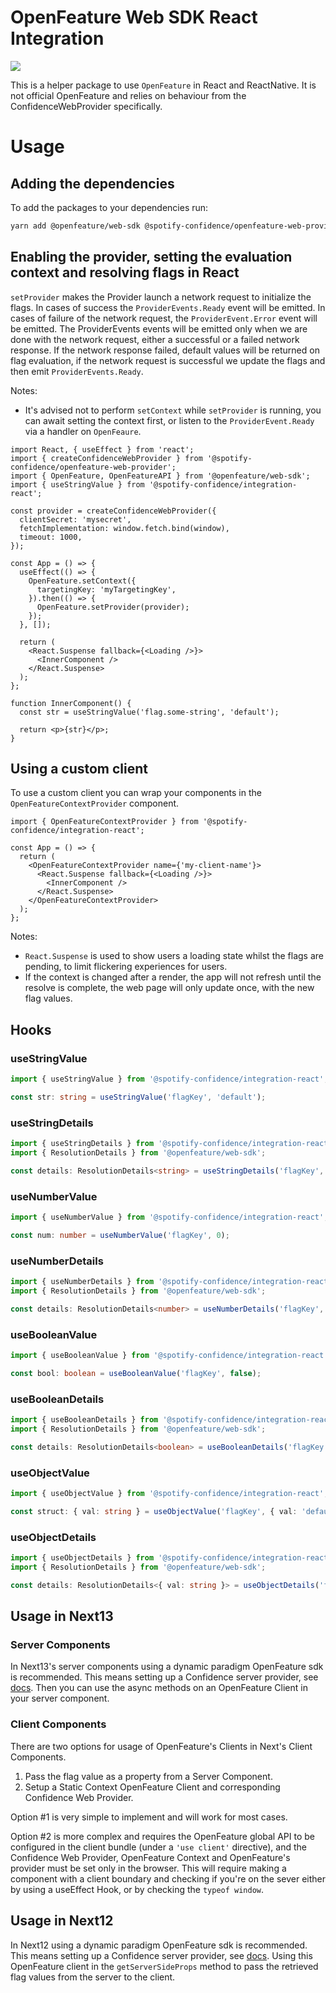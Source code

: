 # OpenFeature Web SDK React Integration

![](https://img.shields.io/badge/lifecycle-alpha-a0c3d2.svg)

This is a helper package to use `OpenFeature` in React and ReactNative. It is not official OpenFeature and relies on behaviour from
the ConfidenceWebProvider specifically.

# Usage

## Adding the dependencies

To add the packages to your dependencies run:

```sh
yarn add @openfeature/web-sdk @spotify-confidence/openfeature-web-provider @spotify-confidence/integration-react
```

## Enabling the provider, setting the evaluation context and resolving flags in React

`setProvider` makes the Provider launch a network request to initialize the flags. In cases of success the `ProviderEvents.Ready`
event will be emitted. In cases of failure of the network request, the `ProviderEvent.Error` event will be emitted. The
ProviderEvents events will be emitted only when we are done with the network request, either a successful or a failed
network response. If the network response failed, default values will be returned on flag evaluation, if the network
request is successful we update the flags and then emit `ProviderEvents.Ready`.

Notes:

- It's advised not to perform `setContext` while `setProvider` is running, you can await setting the context first, or listen to the `ProviderEvent.Ready` via a handler on `OpenFeaure`.

```tsx
import React, { useEffect } from 'react';
import { createConfidenceWebProvider } from '@spotify-confidence/openfeature-web-provider';
import { OpenFeature, OpenFeatureAPI } from '@openfeature/web-sdk';
import { useStringValue } from '@spotify-confidence/integration-react';

const provider = createConfidenceWebProvider({
  clientSecret: 'mysecret',
  fetchImplementation: window.fetch.bind(window),
  timeout: 1000,
});

const App = () => {
  useEffect(() => {
    OpenFeature.setContext({
      targetingKey: 'myTargetingKey',
    }).then(() => {
      OpenFeature.setProvider(provider);
    });
  }, []);

  return (
    <React.Suspense fallback={<Loading />}>
      <InnerComponent />
    </React.Suspense>
  );
};

function InnerComponent() {
  const str = useStringValue('flag.some-string', 'default');

  return <p>{str}</p>;
}
```

## Using a custom client

To use a custom client you can wrap your components in the `OpenFeatureContextProvider` component.

```tsx
import { OpenFeatureContextProvider } from '@spotify-confidence/integration-react';

const App = () => {
  return (
    <OpenFeatureContextProvider name={'my-client-name'}>
      <React.Suspense fallback={<Loading />}>
        <InnerComponent />
      </React.Suspense>
    </OpenFeatureContextProvider>
  );
};
```

Notes:

- `React.Suspense` is used to show users a loading state whilst the flags are pending, to limit flickering experiences for users.
- If the context is changed after a render, the app will not refresh until the resolve is complete, the web page will only update once, with the new flag values.

## Hooks

### useStringValue

```ts
import { useStringValue } from '@spotify-confidence/integration-react';

const str: string = useStringValue('flagKey', 'default');
```

### useStringDetails

```ts
import { useStringDetails } from '@spotify-confidence/integration-react';
import { ResolutionDetails } from '@openfeature/web-sdk';

const details: ResolutionDetails<string> = useStringDetails('flagKey', 'default');
```

### useNumberValue

```ts
import { useNumberValue } from '@spotify-confidence/integration-react';

const num: number = useNumberValue('flagKey', 0);
```

### useNumberDetails

```ts
import { useNumberDetails } from '@spotify-confidence/integration-react';
import { ResolutionDetails } from '@openfeature/web-sdk';

const details: ResolutionDetails<number> = useNumberDetails('flagKey', 0);
```

### useBooleanValue

```ts
import { useBooleanValue } from '@spotify-confidence/integration-react';

const bool: boolean = useBooleanValue('flagKey', false);
```

### useBooleanDetails

```ts
import { useBooleanDetails } from '@spotify-confidence/integration-react';
import { ResolutionDetails } from '@openfeature/web-sdk';

const details: ResolutionDetails<boolean> = useBooleanDetails('flagKey', false);
```

### useObjectValue

```ts
import { useObjectValue } from '@spotify-confidence/integration-react';

const struct: { val: string } = useObjectValue('flagKey', { val: 'default' });
```

### useObjectDetails

```ts
import { useObjectDetails } from '@spotify-confidence/integration-react';
import { ResolutionDetails } from '@openfeature/web-sdk';

const details: ResolutionDetails<{ val: string }> = useObjectDetails('flagKey', { val: 'default' });
```

## Usage in Next13

### Server Components

In Next13's server components using a dynamic paradigm OpenFeature sdk is recommended. This means setting up a
Confidence server provider, see [docs](../openfeature-server-provider/README.md). Then you can use the async methods on
an OpenFeature Client in your server component.

### Client Components

There are two options for usage of OpenFeature's Clients in Next's Client Components.

1.  Pass the flag value as a property from a Server Component.
1.  Setup a Static Context OpenFeature Client and corresponding Confidence Web Provider.

Option #1 is very simple to implement and will work for most cases.

Option #2 is more complex and requires the OpenFeature global API to be configured in the client bundle (under a
`'use client'` directive), and the Confidence Web Provider, OpenFeature Context and OpenFeature's provider must be
set only in the browser. This will require making a component with a client boundary and checking if you're on the sever
either by using a useEffect Hook, or by checking the `typeof window`.

## Usage in Next12

In Next12 using a dynamic paradigm OpenFeature sdk is recommended. This means setting up a
Confidence server provider, see [docs](../openfeature-server-provider/README.md). Using this OpenFeature client in the
`getServerSideProps` method to pass the retrieved flag values from the server to the client.
